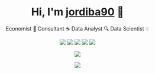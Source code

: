 <div align="center">
<h1 align="center">Hi, I'm <a href="https://testing.cat">jordiba90</a> 👋</h1>
</div>

<div align="center">
<p></p>Economist 📝 Consultant ☕ Data Analyst 🔍 Data Scientist 💡</div></p>
  
</div>

<div align="center">
<p>
<a href="https://learn.microsoft.com/es-es/users/jordiba90/"><img src="https://img.shields.io/badge/Microsoft-666666?style=for-the-badge&logo=microsoft&logoColor=white"></a>
<a href="https://www.sololearn.com/profile/418068"><img src="https://img.shields.io/badge/-Sololearn-3a464b?style=for-the-badge&logo=Sololearn&logoColor=white"></a>
<a href="https://www.datacamp.com/portfolio/jordiba90"><img src="https://img.shields.io/badge/Platzi-98CA3F?style=for-the-badge&logo=platzi&logoColor=white"></a>
<a href="https://platzi.com/p/jordiba90/"><img src="https://img.shields.io/badge/Datacamp-05192D?style=for-the-badge&logo=datacamp&logoColor=65FF8F"></a>
<a href="https://www.duolingo.com/profile/jordiba90"><img src="https://img.shields.io/badge/Duolingo-58CC02?style=for-the-badge&logo=Duolingo&logoColor=white"></a>
</p>
</div>




<div align="center">
<p><img src="https://github-readme-stats-eight-theta.vercel.app/api?username=jordiba90&show_icons=true&theme=algolia&include_all_commits=true&count_private=false"/></p>
<p><img src="https://github-readme-stats-eight-theta.vercel.app/api/top-langs/?username=jordiba90&layout=compact&langs_count=8&theme=algolia"/></p>
</div>
